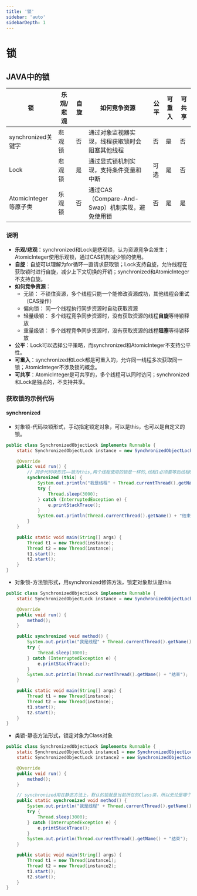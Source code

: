 ```yaml
---
title: '锁'
sidebar: 'auto'
sidebarDepth: 1
---
```


# 锁


## JAVA中的锁


| 锁                 | 乐观/悲观 | 自旋  | 如何竞争资源                            | 公平  | 可重入 | 可共享 |
|-------------------|-------|-----|-----------------------------------|-----|-----|-----|
| synchronized关键字   | 悲观锁   | 否   | 通过对象监视器实现，线程获取锁时会阻塞其他线程           | 否   | 是   | 否   | 
| Lock              | 悲观锁   | 是   | 通过显式锁机制实现，支持条件变量和中断               | 可选  | 是   | 否   | 
| AtomicInteger等原子类 | 乐观锁   | 否   | 通过CAS（Compare-And-Swap）机制实现，避免使用锁 | 否   | 是   | 是   | 


### 说明
- **乐观/悲观**：synchronized和Lock是悲观锁，认为资源竞争会发生；AtomicInteger使用乐观锁，通过CAS机制减少锁的使用。
- **自旋**：自旋可以理解为for循环一直请求获取锁；Lock支持自旋，允许线程在获取锁时进行自旋，减少上下文切换的开销；synchronized和AtomicInteger不支持自旋。
- **如何竞争资源**：
  - 无锁： 不锁住资源，多个线程只能一个能修改资源成功，其他线程会重试（CAS操作）
  - 偏向锁： 同一个线程执行同步资源时自动获取资源
  - 轻量级锁： 多个线程竞争同步资源时，没有获取资源的线程**自旋**等待锁释放
  - 重量级锁： 多个线程竞争同步资源时，没有获取资源的线程**阻塞**等待锁释放
- **公平**：Lock可以选择公平策略，而synchronized和AtomicInteger不支持公平性。
- **可重入**：synchronized和Lock都是可重入的，允许同一线程多次获取同一锁；AtomicInteger不涉及锁的概念。
- **可共享**：AtomicInteger是可共享的，多个线程可以同时访问；synchronized和Lock是独占的，不支持共享。


### 获取锁的示例代码


#### synchronized

- 对象锁-代码块锁形式，手动指定锁定对象，可以是this，也可以是自定义的锁。

```java
public class SynchronizedObjectLock implements Runnable {
    static SynchronizedObjectLock instance = new SynchronizedObjectLock();

    @Override
    public void run() {
        // 同步代码块形式——锁为this,两个线程使用的锁是一样的,线程1必须要等到线程0释放了该锁后，才能执行
        synchronized (this) {
            System.out.println("我是线程" + Thread.currentThread().getName());
            try {
                Thread.sleep(3000);
            } catch (InterruptedException e) {
                e.printStackTrace();
            }
            System.out.println(Thread.currentThread().getName() + "结束");
        }
    }

    public static void main(String[] args) {
        Thread t1 = new Thread(instance);
        Thread t2 = new Thread(instance);
        t1.start();
        t2.start();
    }
}
```

- 对象锁-方法锁形式，用synchronized修饰方法，锁定对象默认是this

```java 
public class SynchronizedObjectLock implements Runnable {
    static SynchronizedObjectLock instance = new SynchronizedObjectLock();

    @Override
    public void run() {
        method();
    }

    public synchronized void method() {
        System.out.println("我是线程" + Thread.currentThread().getName());
        try {
            Thread.sleep(3000);
        } catch (InterruptedException e) {
            e.printStackTrace();
        }
        System.out.println(Thread.currentThread().getName() + "结束");
    }

    public static void main(String[] args) {
        Thread t1 = new Thread(instance);
        Thread t2 = new Thread(instance);
        t1.start();
        t2.start();
    }
}
```

- 类锁-静态方法形式，锁定对象为Class对象

```java 
public class SynchronizedObjectLock implements Runnable {
    static SynchronizedObjectLock instance1 = new SynchronizedObjectLock();
    static SynchronizedObjectLock instance2 = new SynchronizedObjectLock();

    @Override
    public void run() {
        method();
    }

    // synchronized用在静态方法上，默认的锁就是当前所在的Class类，所以无论是哪个线程访问它，需要的锁都只有一把
    public static synchronized void method() {
        System.out.println("我是线程" + Thread.currentThread().getName());
        try {
            Thread.sleep(3000);
        } catch (InterruptedException e) {
            e.printStackTrace();
        }
        System.out.println(Thread.currentThread().getName() + "结束");
    }

    public static void main(String[] args) {
        Thread t1 = new Thread(instance1);
        Thread t2 = new Thread(instance2);
        t1.start();
        t2.start();
    }
}
```